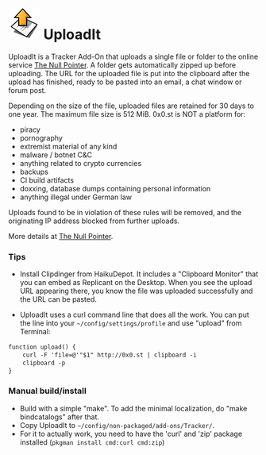 # ![UploadIt icon](./icon.png) UploadIt

UploadIt is a Tracker Add-On that uploads a single file or folder to the online service [The Null Pointer](https://0x0.st/). A folder gets automatically zipped up before uploading. The URL for the uploaded file is put into the clipboard after the upload has finished, ready to be pasted into an email, a chat window or forum post.

Depending on the size of the file, uploaded files are retained for 30 days to one year. The maximum file size is 512 MiB. 0x0.st is NOT a platform for:

* piracy
* pornography
* extremist material of any kind
* malware / botnet C&C
* anything related to crypto currencies
* backups
* CI build artifacts
* doxxing, database dumps containing personal information
* anything illegal under German law

Uploads found to be in violation of these rules will be removed, and the originating IP address blocked from further uploads.

More details at [The Null Pointer](http://0x0.st/).


### Tips

* Install Clipdinger from HaikuDepot. It includes a "Clipboard Monitor" that you can embed as Replicant on the Desktop. When you see the upload URL appearing there, you know the file was uploaded successfully and the URL can be pasted.

* UploadIt uses a curl command line that does all the work. You can put the line into your ```~/config/settings/profile``` and use "upload" from Terminal:

```
function upload() {
	curl -F 'file=@'"$1" http://0x0.st | clipboard -i
	clipboard -p
}
```


### Manual build/install

* Build with a simple "make". To add the minimal localization, do "make bindcatalogs" after that.
* Copy UploadIt to ```~/config/non-packaged/add-ons/Tracker/```.
* For it to actually work, you need to have the 'curl' and 'zip' package installed (```pkgman install cmd:curl cmd:zip```)
